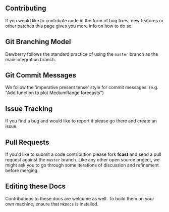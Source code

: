 Contributing
----------

If you would like to contribute code in the form of bug fixes, new
features or other patches this page gives you more info on how to do so.

Git Branching Model
-------------------

Dewberry follows the standard practice of using the
``master`` branch as the main integration branch.

Git Commit Messages
-------------------

We follow the 'imperative present tense' style for commit messages.
(e.g. "Add function to plot MediumRange forecasts")

Issue Tracking
--------------

If you find a bug and would like to report it please go there and create
an issue.

Pull Requests
-------------

If you'd like to submit a code contribution please fork __fcast__ and
send a pull request against the ``master`` branch. Like any other open
source project, we might ask you to go through some iterations of
discussion and refinement before merging.

Editing these Docs
------------------

Contributions to these docs are welcome as well. To build them on your own
machine, ensure that ``MkDocs`` is installed.